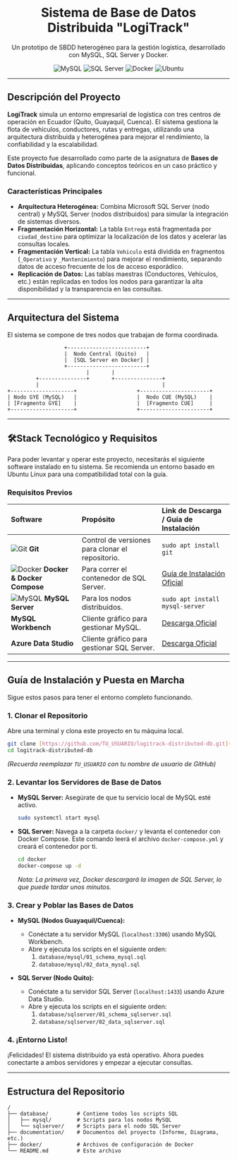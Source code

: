 <div align="center">
  <br>
  <h1><strong>Sistema de Base de Datos Distribuida "LogiTrack"</strong></h1>
  <p>Un prototipo de SBDD heterogéneo para la gestión logística, desarrollado con MySQL, SQL Server y Docker.</p>
  
  <p>
    <img src="https://img.shields.io/badge/MySQL-4479A1?style=for-the-badge&logo=mysql&logoColor=white" alt="MySQL">
    <img src="https://img.shields.io/badge/Microsoft%20SQL%20Server-CC2927?style=for-the-badge&logo=microsoftsqlserver&logoColor=white" alt="SQL Server">
    <img src="https://img.shields.io/badge/Docker-2496ED?style=for-the-badge&logo=docker&logoColor=white" alt="Docker">
    <img src="https://img.shields.io/badge/Ubuntu-E95420?style=for-the-badge&logo=ubuntu&logoColor=white" alt="Ubuntu">
  </p>
</div>

---

## **Descripción del Proyecto**

**LogiTrack** simula un entorno empresarial de logística con tres centros de operación en Ecuador (Quito, Guayaquil, Cuenca). El sistema gestiona la flota de vehículos, conductores, rutas y entregas, utilizando una arquitectura distribuida y heterogénea para mejorar el rendimiento, la confiabilidad y la escalabilidad.

Este proyecto fue desarrollado como parte de la asignatura de **Bases de Datos Distribuidas**, aplicando conceptos teóricos en un caso práctico y funcional.

### **Características Principales**

- **Arquitectura Heterogénea:** Combina Microsoft SQL Server (nodo central) y MySQL Server (nodos distribuidos) para simular la integración de sistemas diversos.
- **Fragmentación Horizontal:** La tabla `Entrega` está fragmentada por `ciudad_destino` para optimizar la localización de los datos y acelerar las consultas locales.
- **Fragmentación Vertical:** La tabla `Vehiculo` está dividida en fragmentos (`_Operativo` y `_Mantenimiento`) para mejorar el rendimiento, separando datos de acceso frecuente de los de acceso esporádico.
- **Replicación de Datos:** Las tablas maestras (Conductores, Vehículos, etc.) están replicadas en todos los nodos para garantizar la alta disponibilidad y la transparencia en las consultas.

---

## **Arquitectura del Sistema**

El sistema se compone de tres nodos que trabajan de forma coordinada.

```
                  +-------------------------+
                  |  Nodo Central (Quito)   |
                  |  [SQL Server en Docker] |
                  +-------------------------+
                         |       |
         +---------------+       +---------------+
         |                                       |
+--------------------+                   +----------------------+
| Nodo GYE (MySQL)   |                   |  Nodo CUE (MySQL)    |
| [Fragmento GYE]    |                   |  [Fragmento CUE]     |
+--------------------+                   +----------------------+
```

---

## 🛠**Stack Tecnológico y Requisitos**

Para poder levantar y operar este proyecto, necesitarás el siguiente software instalado en tu sistema. Se recomienda un entorno basado en Ubuntu Linux para una compatibilidad total con la guía.

### **Requisitos Previos**
| Software | Propósito | Link de Descarga / Guía de Instalación |
| :--- | :--- | :--- |
| ![Git](https://img.icons8.com/color/32/000000/git.png) **Git** | Control de versiones para clonar el repositorio. | `sudo apt install git` |
| ![Docker](https://img.icons8.com/color/32/000000/docker.png) **Docker & Docker Compose** | Para correr el contenedor de SQL Server. | [Guía de Instalación Oficial](https://docs.docker.com/engine/install/ubuntu/) |
| ![MySQL](https://img.icons8.com/color/32/000000/mysql-logo.png) **MySQL Server** | Para los nodos distribuidos. | `sudo apt install mysql-server` |
| **MySQL Workbench** | Cliente gráfico para gestionar MySQL. | [Descarga Oficial](https://dev.mysql.com/downloads/workbench/) |
| **Azure Data Studio** | Cliente gráfico para gestionar SQL Server. | [Descarga Oficial](https://learn.microsoft.com/es-es/sql/azure-data-studio/download-azure-data-studio) |

---

## **Guía de Instalación y Puesta en Marcha**

Sigue estos pasos para tener el entorno completo funcionando.

### **1. Clonar el Repositorio**
Abre una terminal y clona este proyecto en tu máquina local.
```bash
git clone [https://github.com/TU_USUARIO/logitrack-distributed-db.git](https://github.com/TU_USUARIO/logitrack-distributed-db.git)
cd logitrack-distributed-db
```
*(Recuerda reemplazar `TU_USUARIO` con tu nombre de usuario de GitHub)*

### **2. Levantar los Servidores de Base de Datos**
- **MySQL Server:** Asegúrate de que tu servicio local de MySQL esté activo.
  ```bash
  sudo systemctl start mysql
  ```
- **SQL Server:** Navega a la carpeta `docker/` y levanta el contenedor con Docker Compose. Este comando leerá el archivo `docker-compose.yml` y creará el contenedor por ti.
  ```bash
  cd docker
  docker-compose up -d
  ```
  *Nota: La primera vez, Docker descargará la imagen de SQL Server, lo que puede tardar unos minutos.*

### **3. Crear y Poblar las Bases de Datos**
- **MySQL (Nodos Guayaquil/Cuenca):**
  - Conéctate a tu servidor MySQL (`localhost:3306`) usando MySQL Workbench.
  - Abre y ejecuta los scripts en el siguiente orden:
    1. `database/mysql/01_schema_mysql.sql`
    2. `database/mysql/02_data_mysql.sql`

- **SQL Server (Nodo Quito):**
  - Conéctate a tu servidor SQL Server (`localhost:1433`) usando Azure Data Studio.
  - Abre y ejecuta los scripts en el siguiente orden:
    1. `database/sqlserver/01_schema_sqlserver.sql`
    2. `database/sqlserver/02_data_sqlserver.sql`

### **4. ¡Entorno Listo!**
¡Felicidades! El sistema distribuido ya está operativo. Ahora puedes conectarte a ambos servidores y empezar a ejecutar consultas.

---

## **Estructura del Repositorio**

```
/
├── database/         # Contiene todos los scripts SQL
│   ├── mysql/        # Scripts para los nodos MySQL
│   └── sqlserver/    # Scripts para el nodo SQL Server
├── documentation/    # Documentos del proyecto (Informe, Diagrama, etc.)
├── docker/           # Archivos de configuración de Docker
└── README.md         # Este archivo
```
